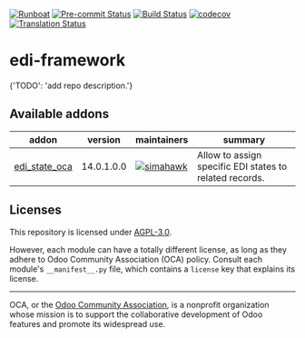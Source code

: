 
[![Runboat](https://img.shields.io/badge/runboat-Try%20me-875A7B.png)](https://runboat.odoo-community.org/builds?repo=OCA/edi-framework&target_branch=14.0)
[![Pre-commit Status](https://github.com/OCA/edi-framework/actions/workflows/pre-commit.yml/badge.svg?branch=14.0)](https://github.com/OCA/edi-framework/actions/workflows/pre-commit.yml?query=branch%3A14.0)
[![Build Status](https://github.com/OCA/edi-framework/actions/workflows/test.yml/badge.svg?branch=14.0)](https://github.com/OCA/edi-framework/actions/workflows/test.yml?query=branch%3A14.0)
[![codecov](https://codecov.io/gh/OCA/edi-framework/branch/14.0/graph/badge.svg)](https://codecov.io/gh/OCA/edi-framework)
[![Translation Status](https://translation.odoo-community.org/widgets/edi-framework-14-0/-/svg-badge.svg)](https://translation.odoo-community.org/engage/edi-framework-14-0/?utm_source=widget)

<!-- /!\ do not modify above this line -->

# edi-framework

{'TODO': 'add repo description.'}

<!-- /!\ do not modify below this line -->

<!-- prettier-ignore-start -->

[//]: # (addons)

Available addons
----------------
addon | version | maintainers | summary
--- | --- | --- | ---
[edi_state_oca](edi_state_oca/) | 14.0.1.0.0 | [![simahawk](https://github.com/simahawk.png?size=30px)](https://github.com/simahawk) | Allow to assign specific EDI states to related records.

[//]: # (end addons)

<!-- prettier-ignore-end -->

## Licenses

This repository is licensed under [AGPL-3.0](LICENSE).

However, each module can have a totally different license, as long as they adhere to Odoo Community Association (OCA)
policy. Consult each module's `__manifest__.py` file, which contains a `license` key
that explains its license.

----
OCA, or the [Odoo Community Association](http://odoo-community.org/), is a nonprofit
organization whose mission is to support the collaborative development of Odoo features
and promote its widespread use.
